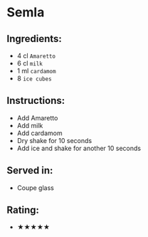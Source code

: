# Semla

## Ingredients:
- 4 cl `Amaretto`
- 6 cl `milk`
- 1 ml `cardamom`
- 8 `ice cubes`

## Instructions:
- Add Amaretto
- Add milk
- Add cardamom
- Dry shake for 10 seconds
- Add ice and shake for another 10 seconds

## Served in:
- Coupe glass

## Rating:
- ★★★★★